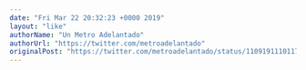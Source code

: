 ```yaml
---
date: "Fri Mar 22 20:32:23 +0000 2019"
layout: "like"
authorName: "Un Metro Adelantado"
authorUrl: "https://twitter.com/metroadelantado"
originalPost: "https://twitter.com/metroadelantado/status/1109191110117740544"
---
```

